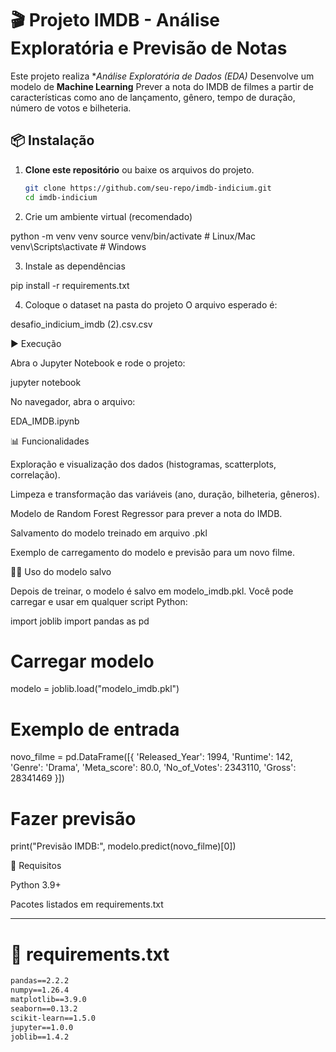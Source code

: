 # 🎬 Projeto IMDB - Análise Exploratória e Previsão de Notas

Este projeto realiza **Análise Exploratória de Dados (EDA)*
Desenvolve um modelo de **Machine Learning** 
Prever a nota do IMDB de filmes a partir de características como ano de lançamento, gênero, tempo de duração, número de votos e bilheteria.

## 📦 Instalação

1. **Clone este repositório** ou baixe os arquivos do projeto.
   ```bash
   git clone https://github.com/seu-repo/imdb-indicium.git
   cd imdb-indicium

2. Crie um ambiente virtual (recomendado)

python -m venv venv
source venv/bin/activate   # Linux/Mac
venv\Scripts\activate      # Windows

3. Instale as dependências

pip install -r requirements.txt

4. Coloque o dataset na pasta do projeto
O arquivo esperado é:

desafio_indicium_imdb (2).csv.csv

▶️ Execução

Abra o Jupyter Notebook e rode o projeto:

jupyter notebook

No navegador, abra o arquivo:

EDA_IMDB.ipynb

📊 Funcionalidades

Exploração e visualização dos dados (histogramas, scatterplots, correlação).

Limpeza e transformação das variáveis (ano, duração, bilheteria, gêneros).

Modelo de Random Forest Regressor para prever a nota do IMDB.

Salvamento do modelo treinado em arquivo .pkl

Exemplo de carregamento do modelo e previsão para um novo filme.

🧑‍💻 Uso do modelo salvo

Depois de treinar, o modelo é salvo em modelo_imdb.pkl.
Você pode carregar e usar em qualquer script Python:

import joblib
import pandas as pd

# Carregar modelo
modelo = joblib.load("modelo_imdb.pkl")

# Exemplo de entrada
novo_filme = pd.DataFrame([{
    'Released_Year': 1994,
    'Runtime': 142,
    'Genre': 'Drama',
    'Meta_score': 80.0,
    'No_of_Votes': 2343110,
    'Gross': 28341469
}])

# Fazer previsão
print("Previsão IMDB:", modelo.predict(novo_filme)[0])

📌 Requisitos

Python 3.9+

Pacotes listados em requirements.txt

---

# 📄 **requirements.txt**
```txt
pandas==2.2.2
numpy==1.26.4
matplotlib==3.9.0
seaborn==0.13.2
scikit-learn==1.5.0
jupyter==1.0.0
joblib==1.4.2
